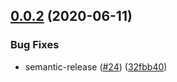 ## [0.0.2](https://github.ibm.com/CloudEngineering/ibm-service-validator/compare/v0.0.1...v0.0.2) (2020-06-11)


### Bug Fixes

* semantic-release ([#24](https://github.ibm.com/CloudEngineering/ibm-service-validator/issues/24)) ([32fbb40](https://github.ibm.com/CloudEngineering/ibm-service-validator/commit/32fbb404c27cb38df24996b3d4c1b2925d7aeb97))
